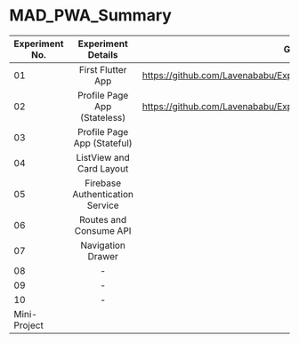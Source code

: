 # MAD_PWA_Summary

| Experiment No.| Experiment Details               | Github repo link                                            |
| ------------- |:-------------:                   | -----:                                                      |
| 01            | First Flutter App                |   https://github.com/Lavenababu/Exp1_MAD_lab.git            |
| 02            | Profile Page App (Stateless)     |   https://github.com/Lavenababu/Exp2_MAD_lab.git            |
| 03            | Profile Page App (Stateful)      |    link                                                     |
| 04            | ListView and Card Layout         |    link                                                     |
| 05            | Firebase Authentication Service  |    link                                                     |
| 06            | Routes and Consume API           |    link                                                     |
| 07            | Navigation Drawer                |    link                                                     |
| 08            | -                                |    link                                                     |
| 09            | -                                |    link                                                     |
| 10            | -                                |    link                                                     |
| Mini-Project  |                                  |    link                                                     |
